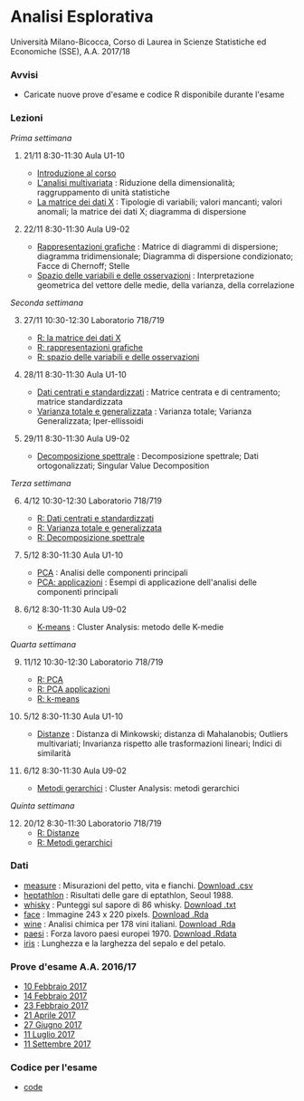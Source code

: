 # Analisi Esplorativa

Università Milano-Bicocca, Corso di Laurea in Scienze Statistiche ed Economiche (SSE), A.A. 2017/18

### Avvisi

* Caricate nuove prove d'esame e codice R disponibile durante l'esame

### Lezioni

*Prima settimana*

1. 21/11 8:30-11:30 Aula U1-10 
    + [Introduzione al corso](https://github.com/aldosolari/AE/blob/master/slides/0_intro.pdf)
    + [L'analisi multivariata](https://github.com/aldosolari/AE/blob/master/slides/1_multi.pdf) : Riduzione della dimensionalità; raggruppamento di unità statistiche
    + [La matrice dei dati X](https://github.com/aldosolari/AE/blob/master/slides/2_dati.pdf) : Tipologie di variabili; valori mancanti; valori anomali; la matrice dei dati X; diagramma di dispersione

    
2. 22/11 8:30-11:30 Aula U9-02
    + [Rappresentazioni grafiche](https://github.com/aldosolari/AE/blob/master/slides/3_rapgraf.pdf) : Matrice di diagrammi di dispersione; diagramma tridimensionale; Diagramma di dispersione condizionato; Facce di Chernoff; Stelle
    + [Spazio delle variabili e delle osservazioni](https://github.com/aldosolari/AE/blob/master/slides/4_spazi.pdf) : Interpretazione geometrica del vettore delle medie, della varianza, della correlazione

    

*Seconda settimana*

3. 27/11 10:30-12:30 Laboratorio 718/719 
    + [R: la matrice dei dati X](https://github.com/aldosolari/AE/blob/master/code/2_dati.pdf)
    + [R: rappresentazioni grafiche](https://github.com/aldosolari/AE/blob/master/code/3_rapgraf.pdf)
    + [R: spazio delle variabili e delle osservazioni](https://github.com/aldosolari/AE/blob/master/code/4_spazi.pdf)


4. 28/11 8:30-11:30 Aula U1-10
    + [Dati centrati e standardizzati](https://github.com/aldosolari/AE/blob/master/slides/5_fmatr.pdf) : Matrice centrata e di centramento; matrice standardizzata
    + [Varianza totale e generalizzata](https://github.com/aldosolari/AE/blob/master/slides/6_varianze.pdf) : Varianza totale; Varianza Generalizzata; Iper-ellissoidi

5. 29/11 8:30-11:30 Aula U9-02
    + [Decomposizione spettrale](https://github.com/aldosolari/AE/blob/master/slides/7_spectral.pdf) : Decomposizione spettrale; Dati ortogonalizzati; Singular Value Decomposition



*Terza settimana*

6. 4/12 10:30-12:30 Laboratorio 718/719 
    + [R: Dati centrati e standardizzati](https://github.com/aldosolari/AE/blob/master/code/5_fmatr.pdf)
    + [R: Varianza totale e generalizzata](https://github.com/aldosolari/AE/blob/master/code/6_varianze.pdf)
    + [R: Decomposizione spettrale](https://github.com/aldosolari/AE/blob/master/code/7_spectral.pdf)
    
7. 5/12 8:30-11:30 Aula U1-10
    + [PCA](https://github.com/aldosolari/AE/blob/master/slides/8_pca.pdf) : Analisi delle componenti principali
    + [PCA: applicazioni](https://github.com/aldosolari/AE/blob/master/slides/9_pca2.pdf) : Esempi di applicazione dell'analisi delle componenti principali
    
8. 6/12 8:30-11:30 Aula U9-02
	+ [K-means](https://github.com/aldosolari/AE/blob/master/slides/10_kmeans.pdf) : Cluster Analysis: metodo delle K-medie
    
*Quarta settimana*

9. 11/12 10:30-12:30 Laboratorio 718/719 
    + [R: PCA](https://github.com/aldosolari/AE/blob/master/code/8_pca.pdf)
    + [R: PCA applicazioni](https://github.com/aldosolari/AE/blob/master/code/9_pca2.pdf)
    + [R: k-means](https://github.com/aldosolari/AE/blob/master/code/10_kmeans.pdf)
    
10. 5/12 8:30-11:30 Aula U1-10
    + [Distanze](https://github.com/aldosolari/AE/blob/master/slides/11_dist.pdf) : Distanza di Minkowski; distanza di Mahalanobis; Outliers multivariati; Invarianza rispetto alle trasformazioni lineari; Indici di similarità
    
11. 6/12 8:30-11:30 Aula U9-02
	+ [Metodi gerarchici](https://github.com/aldosolari/AE/blob/master/slides/12_hclust.pdf) : Cluster Analysis: metodi gerarchici
    
    
*Quinta settimana*

12. 20/12 8:30-11:30 Laboratorio 718/719 
    + [R: Distanze](https://github.com/aldosolari/AE/blob/master/code/11_dist.pdf)
    + [R: Metodi gerarchici](https://github.com/aldosolari/AE/blob/master/code/12_hclust.pdf)

    
### Dati

  + [measure](https://github.com/aldosolari/AE/blob/master/data/measure/measure.pdf) : Misurazioni del petto, vita e fianchi. [Download .csv](https://github.com/aldosolari/AE/blob/master/data/measure/measure.csv)
  + [heptathlon](https://github.com/aldosolari/AE/blob/master/data/heptathlon/heptathlon.pdf) : Risultati delle gare di eptathlon, Seoul 1988.
  + [whisky](https://github.com/aldosolari/AE/blob/master/data/whisky/whisky.pdf) : Punteggi sul sapore di 86 whisky. [Download .txt](https://github.com/aldosolari/AE/blob/master/data/whisky/whisky.txt)
  + [face](https://github.com/aldosolari/AE/blob/master/data/face/face.pdf) : Immagine 243 x 220 pixels. [Download .Rda](https://github.com/aldosolari/AE/blob/master/data/face/face.Rda)
  + [wine](https://github.com/aldosolari/AE/blob/master/data/wine/wine.pdf) : Analisi chimica per 178 vini italiani. [Download .Rda](https://github.com/aldosolari/AE/blob/master/data/wine/wine.Rdata)
  + [paesi](https://github.com/aldosolari/AE/blob/master/data/paesi/paesi.pdf) : Forza lavoro paesi europei 1970. [Download .Rdata](https://github.com/aldosolari/AE/blob/master/data/paesi/paesi.Rdata)
  + [iris](https://github.com/aldosolari/AE/blob/master/data/iris/iris.pdf) : Lunghezza e la larghezza del sepalo e del petalo.
  

### Prove d'esame A.A. 2016/17
  + [10 Febbraio 2017](https://github.com/aldosolari/AE/blob/master/esami/testo_AE100217.pdf)
  + [14 Febbraio 2017](https://github.com/aldosolari/AE/blob/master/esami/testo_AE140217.pdf)
  + [23 Febbraio 2017](https://github.com/aldosolari/AE/blob/master/esami/testo_AE230217.pdf)
  + [21 Aprile 2017](https://github.com/aldosolari/AE/blob/master/esami/testo_AE210417.pdf)
  + [27 Giugno 2017](https://github.com/aldosolari/AE/blob/master/esami/testo_AE270617.pdf)
  + [11 Luglio 2017](https://github.com/aldosolari/AE/blob/master/esami/testo_AE110717.pdf)
  + [11 Settembre 2017](https://github.com/aldosolari/AE/blob/master/esami/testo_AE110917.pdf)


### Codice per l'esame

  + [code](https://github.com/aldosolari/AE/blob/master/esami/code.R)